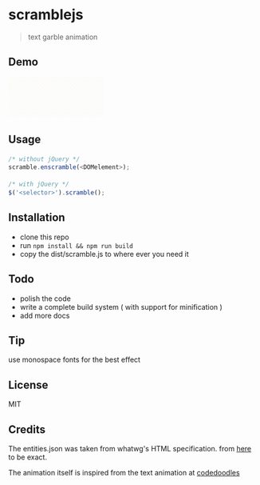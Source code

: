 # scramblejs

> text garble animation

## Demo
<img height="80px" src="data/demo.gif">

## Usage

```js
/* without jQuery */
scramble.enscramble(<DOMelement>);

/* with jQuery */
$('<selector>').scramble();
```

## Installation
* clone this repo
* run `npm install && npm run build`
* copy the dist/scramble.js to where ever you need it


## Todo

* polish the code
* write a complete build system ( with support for minification )
* add more docs

## Tip
use monospace fonts for the best effect

## License
MIT

## Credits
The entities.json was taken from whatwg's HTML specification. from [here](https://html.spec.whatwg.org/entities.json) to be exact.  

The animation itself is inspired from the text animation at [codedoodles](http://codedoodl.es)


